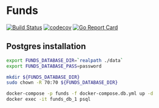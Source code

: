 # Funds

[![Build Status](https://travis-ci.org/ViBiOh/funds.svg?branch=master)](https://travis-ci.org/ViBiOh/funds)
[![codecov](https://codecov.io/gh/ViBiOh/funds/branch/master/graph/badge.svg)](https://codecov.io/gh/ViBiOh/funds)
[![Go Report Card](https://goreportcard.com/badge/github.com/ViBiOh/funds)](https://goreportcard.com/report/github.com/ViBiOh/funds)

## Postgres installation

```bash
export FUNDS_DATABASE_DIR=`realpath ./data`
export FUNDS_DATABASE_PASS=password

mkdir ${FUNDS_DATABASE_DIR}
sudo chown -R 70:70 ${FUNDS_DATABASE_DIR}

docker-compose -p funds -f docker-compose.db.yml up -d
docker exec -it funds_db_1 psql
```
